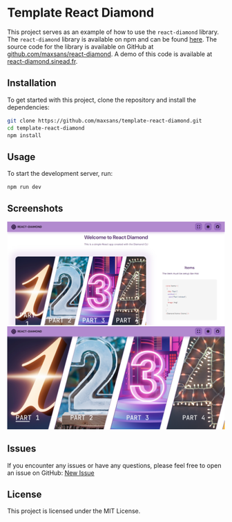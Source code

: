 # Template React Diamond

This project serves as an example of how to use the `react-diamond` library. The `react-diamond` library is available on npm and can be found [here](https://www.npmjs.com/package/react-diamond). The source code for the library is available on GitHub at [github.com/maxsans/react-diamond](https://github.com/maxsans/react-diamond). A demo of this code is available at [react-diamond.sinead.fr](https://react-diamond.sinead.fr).

## Installation

To get started with this project, clone the repository and install the dependencies:

```bash
git clone https://github.com/maxsans/template-react-diamond.git
cd template-react-diamond
npm install
```

## Usage

To start the development server, run:

```bash
npm run dev
```

## Screenshots

![homeScreen](./img/homeScreen.png)
![fullScreen](./img/fullScreen.png)

## Issues

If you encounter any issues or have any questions, please feel free to open an issue on GitHub: [New Issue](https://github.com/maxsans/template-react-diamond/issues/new)

## License

This project is licensed under the MIT License.
